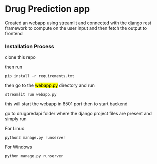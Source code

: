 # Drug Prediction app
<p>Created an webapp using streamlit and connected with the django rest framework to compute on the user input and then fetch the output to frontend</p>

<h3>Installation Process</h3>
clone this repo

then run
```
pip install -r requirements.txt
```

then go to the <mark>webapp.py</mark> directory and run
```
streamlit run webapp.py
```
this will start the webapp in 8501 port
then to start backend

go to drugpredapi folder where the django  project files are present and simply run

For Linux
```
python3 manage.py runserver
```

For Windows
```
python manage.py runserver
```
